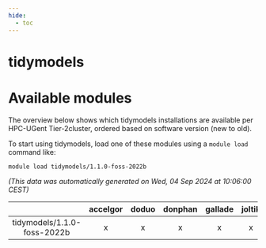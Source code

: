 ```yaml
---
hide:
  - toc
---
```


tidymodels
==========

# Available modules


The overview below shows which tidymodels installations are available per HPC-UGent Tier-2cluster, ordered based on software version (new to old).

To start using tidymodels, load one of these modules using a `module load` command like:

```shell
module load tidymodels/1.1.0-foss-2022b
```

*(This data was automatically generated on Wed, 04 Sep 2024 at 10:06:00 CEST)*  

| |accelgor|doduo|donphan|gallade|joltik|shinx|skitty|
| :---: | :---: | :---: | :---: | :---: | :---: | :---: | :---: |
|tidymodels/1.1.0-foss-2022b|x|x|x|x|x|x|x|
